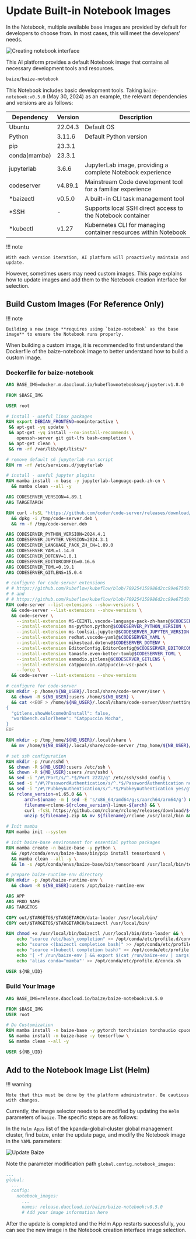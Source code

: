 # Update Built-in Notebook Images

In the Notebook, multiple available base images are provided by default for developers to choose from.
In most cases, this will meet the developers' needs.

![Creating notebook interface](../images/notebook-images.png)

This AI platform provides a default Notebook image that contains all necessary development tools and resources.

```markdown
baize/baize-notebook
```

This Notebook includes basic development tools. Taking `baize-notebook:v0.5.0` (May 30, 2024) as an example, the relevant dependencies and versions are as follows:

| Dependency    | Version  | Description                                               |
| ------------- | -------- | --------------------------------------------------------- |
| Ubuntu        | 22.04.3  | Default OS                                                |
| Python        | 3.11.6   | Default Python version                                    |
| pip           | 23.3.1   |                                                           |
| conda(mamba)  | 23.3.1   |                                                           |
| jupyterlab    | 3.6.6    | JupyterLab image, providing a complete Notebook experience |
| codeserver    | v4.89.1  | Mainstream Code development tool for a familiar experience |
| *baizectl     | v0.5.0   | A built-in CLI task management tool                |
| *SSH          | -        | Supports local SSH direct access to the Notebook container |
| *kubectl      | v1.27    | Kubernetes CLI for managing container resources within Notebook |

!!! note

    With each version iteration, AI platform will proactively maintain and update.

However, sometimes users may need custom images. This page explains how to update images and add them to the Notebook creation interface for selection.

## Build Custom Images (For Reference Only)

!!! note

    Building a new image **requires using `baize-notebook` as the base image** to ensure the Notebook runs properly.

When building a custom image, it is recommended to first understand the Dockerfile of
the baize-notebook image to better understand how to build a custom image.

### Dockerfile for baize-notebook

```dockerfile
ARG BASE_IMG=docker.m.daocloud.io/kubeflownotebookswg/jupyter:v1.8.0

FROM $BASE_IMG

USER root

# install - useful linux packages
RUN export DEBIAN_FRONTEND=noninteractive \
 && apt-get -yq update \
 && apt-get -yq install --no-install-recommends \
    openssh-server git git-lfs bash-completion \
 && apt-get clean \
 && rm -rf /var/lib/apt/lists/*

# remove default s6 jupyterlab run script
RUN rm -rf /etc/services.d/jupyterlab

# install - useful jupyter plugins
RUN mamba install -n base -y jupyterlab-language-pack-zh-cn \
  && mamba clean --all -y

ARG CODESERVER_VERSION=4.89.1
ARG TARGETARCH

RUN curl -fsSL "https://github.com/coder/code-server/releases/download/v$CODESERVER_VERSION/code-server_${CODESERVER_VERSION}_$TARGETARCH.deb" -o /tmp/code-server.deb \
  && dpkg -i /tmp/code-server.deb \
  && rm -f /tmp/code-server.deb

ARG CODESERVER_PYTHON_VERSION=2024.4.1
ARG CODESERVER_JUPYTER_VERSION=2024.3.1
ARG CODESERVER_LANGUAGE_PACK_ZH_CN=1.89.0
ARG CODESERVER_YAML=1.14.0
ARG CODESERVER_DOTENV=1.0.1
ARG CODESERVER_EDITORCONFIG=0.16.6
ARG CODESERVER_TOML=0.19.1
ARG CODESERVER_GITLENS=15.0.4

# configure for code-server extensions
# # https://github.com/kubeflow/kubeflow/blob/709254159986d2cc99e675d0fad5a128ddeb0917/components/example-notebook-servers/codeserver-python/Dockerfile
# # and
# # https://github.com/kubeflow/kubeflow/blob/709254159986d2cc99e675d0fad5a128ddeb0917/components/example-notebook-servers/codeserver/Dockerfile
RUN code-server --list-extensions --show-versions \
  && code-server --list-extensions --show-versions \
  && code-server \
    --install-extension MS-CEINTL.vscode-language-pack-zh-hans@$CODESERVER_LANGUAGE_PACK_ZH_CN \
    --install-extension ms-python.python@$CODESERVER_PYTHON_VERSION \
    --install-extension ms-toolsai.jupyter@$CODESERVER_JUPYTER_VERSION \
    --install-extension redhat.vscode-yaml@$CODESERVER_YAML \
    --install-extension mikestead.dotenv@$CODESERVER_DOTENV \
    --install-extension EditorConfig.EditorConfig@$CODESERVER_EDITORCONFIG \
    --install-extension tamasfe.even-better-toml@$CODESERVER_TOML \
    --install-extension eamodio.gitlens@$CODESERVER_GITLENS \
    --install-extension catppuccin.catppuccin-vsc-pack \
    --force \
  && code-server --list-extensions --show-versions

# configure for code-server
RUN mkdir -p /home/${NB_USER}/.local/share/code-server/User \
  && chown -R ${NB_USER}:users /home/${NB_USER} \
  && cat <<EOF > /home/${NB_USER}/.local/share/code-server/User/settings.json
{
  "gitlens.showWelcomeOnInstall": false,
  "workbench.colorTheme": "Catppuccin Mocha",
}
EOF

RUN mkdir -p /tmp_home/${NB_USER}/.local/share \
  && mv /home/${NB_USER}/.local/share/code-server /tmp_home/${NB_USER}/.local/share

# set ssh configuration
RUN mkdir -p /run/sshd \
 && chown -R ${NB_USER}:users /etc/ssh \
 && chown -R ${NB_USER}:users /run/sshd \
 && sed -i "/#\?Port/s/^.*$/Port 2222/g" /etc/ssh/sshd_config \
 && sed -i "/#\?PasswordAuthentication/s/^.*$/PasswordAuthentication no/g" /etc/ssh/sshd_config \
 && sed -i "/#\?PubkeyAuthentication/s/^.*$/PubkeyAuthentication yes/g" /etc/ssh/sshd_config \
 && rclone_version=v1.65.0 && \
       arch=$(uname -m | sed -E 's/x86_64/amd64/g;s/aarch64/arm64/g') && \
       filename=rclone-${rclone_version}-linux-${arch} && \
       curl -fsSL https://github.com/rclone/rclone/releases/download/${rclone_version}/${filename}.zip -o ${filename}.zip && \
       unzip ${filename}.zip && mv ${filename}/rclone /usr/local/bin && rm -rf ${filename} ${filename}.zip

# Init mamba
RUN mamba init --system

# init baize-base environment for essential python packages
RUN mamba create -n baize-base -y python \
  && /opt/conda/envs/baize-base/bin/pip install tensorboard \
  && mamba clean --all -y \
  && ln -s /opt/conda/envs/baize-base/bin/tensorboard /usr/local/bin/tensorboard

# prepare baize-runtime-env directory
RUN mkdir -p /opt/baize-runtime-env \
  && chown -R ${NB_USER}:users /opt/baize-runtime-env

ARG APP
ARG PROD_NAME
ARG TARGETOS

COPY out/$TARGETOS/$TARGETARCH/data-loader /usr/local/bin/
COPY out/$TARGETOS/$TARGETARCH/baizectl /usr/local/bin/

RUN chmod +x /usr/local/bin/baizectl /usr/local/bin/data-loader && \
    echo "source /etc/bash_completion" >> /opt/conda/etc/profile.d/conda.sh && \
    echo "source <(baizectl completion bash)" >> /opt/conda/etc/profile.d/conda.sh && \
    echo "source <(kubectl completion bash)" >> /opt/conda/etc/profile.d/conda.sh && \
    echo '[ -f /run/baize-env ] && export $(cat /run/baize-env | xargs)' >> /opt/conda/etc/profile.d/conda.sh && \
    echo 'alias conda="mamba"' >> /opt/conda/etc/profile.d/conda.sh

USER ${NB_UID}
```

### Build Your Image

```dockerfile
ARG BASE_IMG=release.daocloud.io/baize/baize-notebook:v0.5.0

FROM $BASE_IMG
USER root

# Do Customization
RUN mamba install -n baize-base -y pytorch torchvision torchaudio cpuonly -c pytorch \
 && mamba install -n baize-base -y tensorflow \
 && mamba clean --all -y

USER ${NB_UID}
```

## Add to the Notebook Image List (Helm)

!!! warning

    Note that this must be done by the platform administrator. Be cautious with changes.

Currently, the image selector needs to be modified by updating the `Helm` parameters of `baize`. The specific steps are as follows:

In the `Helm Apps` list of the kpanda-global-cluster global management cluster,
find baize, enter the update page, and modify the Notebook image in the `YAML` parameters:

![Update Baize](../images/update-baize.png)

Note the parameter modification path `global.config.notebook_images`:

```yaml
...
global:
  ...
  config:
    notebook_images:
      ...
      names: release.daocloud.io/baize/baize-notebook:v0.5.0
      # Add your image information here
```

After the update is completed and the Helm App restarts successfully,
you can see the new image in the Notebook creation interface image selection.
